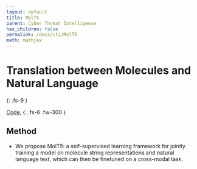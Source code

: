 ```yaml
---
layout: default
title: MolT5
parent: Cyber Threat Intelligence
has_children: false
permalink: /docs/cti/MolT5
math: mathjax
---
```


# Translation between Molecules and Natural Language
{: .fs-9 }

[Code.](https://github.com/ccsnow127/MolT5)
{: .fs-6 .fw-300 }

## Method
* We propose MolT5: a self-supervised learning framework for jointly training a model on molecule string representations and natural language text, which can then be finetuned on a cross-modal task.